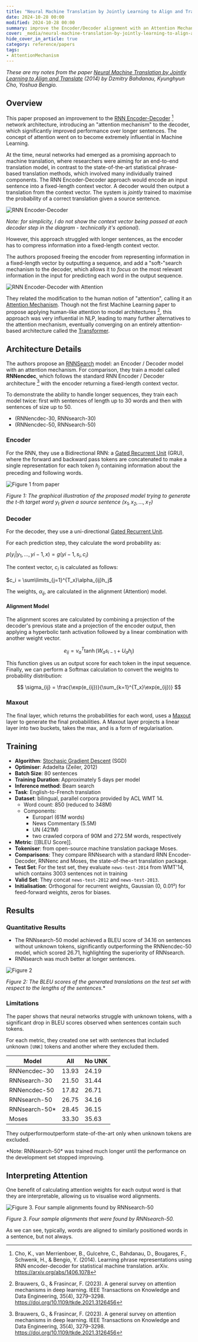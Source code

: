 ```yaml
---
title: "Neural Machine Translation by Jointly Learning to Align and Translate (Sep 2014)"
date: 2024-10-28 00:00
modified: 2024-10-28 00:00
summary: improve the Encoder/Decoder alignment with an Attention Mechanism
cover: _media/neural-machine-translation-by-jointly-learning-to-align-and-translate-sep-2014-fig-1.png
hide_cover_in_article: true
category: reference/papers
tags:
- AttentionMechanism
---
```


*These are my notes from the paper [Neural Machine Translation by Jointly Learning to Align and Translate](https://arxiv.org/abs/1409.0473) (2014) by Dzmitry Bahdanau, Kyunghyun Cho, Yoshua Bengio.*

## Overview

This paper proposed an improvement to the [RNN Encoder-Decoder](../../permanent/rnn-encoder-decoder.md) [^1] network architecture, introducing an "attention mechanism" to the decoder, which significantly improved performance over longer sentences. The concept of attention went on to become extremely influential in Machine Learning.

At the time, neural networks had emerged as a promising approach to machine translation, where researchers were aiming for an end-to-end translation model, in contrast to the state-of-the-art statistical phrase-based translation methods, which involved many individually trained components. The RNN Encoder-Decoder approach would encode an input sentence into a fixed-length context vector. A decoder would then output a translation from the context vector. The system is *jointly* trained to maximise the probability of a correct translation given a source sentence. 

![RNN Encoder-Decoder](../../_media/rnn-encoder-decoder.png)

*Note: for simplicity, I do not show the context vector being passed at each decoder step in the diagram - technically it's optional).*

However, this approach struggled with longer sentences, as the encoder has to compress information into a fixed-length context vector.

The authors proposed freeing the encoder from representing information in a fixed-length vector by outputting a sequence, and add a "soft-"search mechanism to the decoder, which allows it to *focus* on the most relevant information in the input for predicting each word in the output sequence.
 
![RNN Encoder-Decoder with Attention](../../_media/rnn-encoder-decoder-with-attention.png)

They related the modification to the human notion of "attention", calling it an [Attention Mechanism](../../permanent/attention-mechanism.md). Though not the first Machine Learning paper to propose applying human-like attention to model architectures [^2], this approach was very influential in NLP, leading to many further alternatives to the attention mechanism, eventually converging on an entirely attention-based architecture called the [Transformer](../../permanent/transformer.md).

## Architecture Details

The authors propose an [RNNSearch](../../permanent/rnnsearch.md) model: an Encoder / Decoder model with an attention mechanism. For comparison, they train a model called **RNNencdec**, which follows the standard RNN Encoder / Decoder architecture [^2] with the encoder returning a fixed-length context vector. 

To demonstrate the ability to handle longer sequences, they train each model twice: first with sentences of length up to 30 words and then with sentences of size up to 50.

 * (RNNencdec-30, RNNsearch-30)
 * (RNNencdec-50, RNNsearch-50)

### Encoder

For the RNN, they use a Bidirectional RNN: a [Gated Recurrent Unit](../../permanent/gated-recurrent-unit.md) (GRU), where the forward and backward pass tokens are concatenated to make a single representation for each token $h_j$ containing information about the preceding and following words.

![Figure 1 from paper](../../_media/neural-machine-translation-by-jointly-learning-to-align-and-translate-sep-2014-fig-1.png)

*Figure 1: The graphical illustration of the proposed model trying to generate the t-th target word $y_t$ given a source sentence ($x_1, x_2, \ldots, x_T$)*

### Decoder

For the decoder, they use a uni-directional [Gated Recurrent Unit](../../permanent/gated-recurrent-unit.md).

For each prediction step, they calculate the word probability as:

$p(y_i|y_1, \ldots, y{i−1}, x) = g(yi−1, s_i, c_i)$

The context vector, $c_i$ is calculated as follows:

$c_i = \sum\limits_{j=1}^{T_x}\alpha_{ij}h_j$

The weights, $\alpha_{ij}$, are calculated in the alignment (Attention) model.

#### Alignment Model

The alignment scores are calculated by combining a projection of the decoder's previous state and a projection of the encoder output, then applying a hyperbolic tanh activation followed by a linear combination with another weight vector.

$$
e_{ij} = v_a^{T} \tanh(W_as_{i-1} + U_{a}h_{j})
$$

This function gives us an output score for each token in the input sequence. Finally, we can perform a Softmax calculation to convert the weights to probability distribution:

$$
\sigma_{ij} = \frac{\exp(e_{ij})}{\sum_{k=1}^{T_x}\exp(e_{ij})}
$$

### Maxout

The final layer, which returns the probabilities for each word, uses a [Maxout](../../permanent/maxout.md) layer to generate the final probabilities. A Maxout layer projects a linear layer into two buckets, takes the max, and is a form of regularisation.

## Training


* **Algorithm**: [Stochasic Gradient Descent](../../permanent/stochasic-gradient-descent.md) (SGD)
* **Optimiser**: Adadelta (Zeiler, 2012)
* **Batch Size**: 80 sentences
* **Training Duration**: Approximately 5 days per model
* **Inference method**: Beam search
* **Task**: English-to-French translation
* **Dataset**: bilingual, parallel corpora provided by ACL WMT 14.
    * Word count: 850 (reduced to 348M)
    * Components:
        * Europarl (61M words)
        * News Commentary (5.5M)
        * UN (421M)
        * two crawled corpora of 90M and 272.5M words, respectively
* **Metric**: [[BLEU Score]].
* **Tokeniser**: from open-source machine translation package Moses.
* **Comparisons**: They compare RNNsearch with a standard RNN Encoder-Decoder, RNNenc and Moses, the state-of-the-art translation package.
* **Test Set**: For the test set, they evaluate `news-test-2014` from WMT'14, which contains 3003 sentences not in training
* **Valid Set**: They concat `news-test-2012` and `news-test-2013`.
* **Initialisation**: Orthogonal for recurrent weights, Gaussian (0, 0.01²) for feed-forward weights, zeros for biases.

## Results

### Quantitative Results


* The RNNsearch-50 model achieved a BLEU score of 34.16 on sentences without unknown tokens, significantly outperforming the RNNencdec-50 model, which scored 26.71, highlighting the superiority of RNNsearch.
* RNNsearch was much better at longer sentences. 

![Figure 2](../../_media/neural-machine-translation-by-jointly-learning-to-align-and-translate-sep-2014-fig-2.png)

*Figure 2: The BLEU scores of the generated translations on the test set with respect to the lengths of the sentences.**

### Limitations

The paper shows that neural networks struggle with unknown tokens, with a significant drop in BLEU scores observed when sentences contain such tokens.

For each metric, they created one set with sentences that included unknown `[UNK]` tokens and another where they excluded them.

<table class="table-border">
  <thead>
    <tr>
      <th>Model</th>
      <th>All</th>
      <th>No UNK</th>
    </tr>
  </thead>
  <tbody>
    <tr>
      <td>RNNencdec-30</td>
      <td>13.93</td>
      <td>24.19</td>
    </tr>
    <tr>
      <td>RNNsearch-30</td>
      <td>21.50</td>
      <td>31.44</td>
    </tr>
    <tr>
      <td>RNNencdec-50</td>
      <td>17.82</td>
      <td>26.71</td>
    </tr>
    <tr>
      <td>RNNsearch-50</td>
      <td>26.75</td>
      <td>34.16</td>
    </tr>
    <tr>
      <td>RNNsearch-50*</td>
      <td>28.45</td>
      <td>36.15</td>
    </tr>
    <tr>
      <td>Moses</td>
      <td>33.30</td>
      <td>35.63</td>
    </tr>
  </tbody>
</table>

They outperformoutperform state-of-the-art only when unknown tokens are excluded.

*Note: RNNsearch-50\* was trained much longer until the performance on the development set stopped improving.

## Interpreting Attention

One benefit of calculating attention weights for each output word is that they are interpretable, allowing us to visualise word alignments.

![Figure 3. Four sample alignments found by RNNsearch-50](../../_media/neural-machine-translation-by-jointly-learning-to-align-and-translate-sep-2014-fig-3.png)

*Figure 3. Four sample alignments that were found by RNNsearch-50.*

As we can see, typically, words are aligned to similarly positioned words in a sentence, but not always.

[^1]: Cho, K., van Merrienboer, B., Gulcehre, C., Bahdanau, D., Bougares, F., Schwenk, H., & Bengio, Y. (2014). Learning phrase representations using RNN encoder-decoder for statistical machine translation. arXiv. https://arxiv.org/abs/1406.1078
[^2]: Brauwers, G., & Frasincar, F. (2023). A general survey on attention mechanisms in deep learning. IEEE Transactions on Knowledge and Data Engineering, 35(4), 3279–3298. https://doi.org/10.1109/tkde.2021.3126456